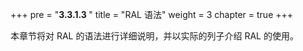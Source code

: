 +++
pre = "<b>3.3.1.3 </b>"
title = "RAL 语法"
weight = 3
chapter = true
+++

本章节将对 RAL 的语法进行详细说明，并以实际的列子介绍 RAL 的使用。

